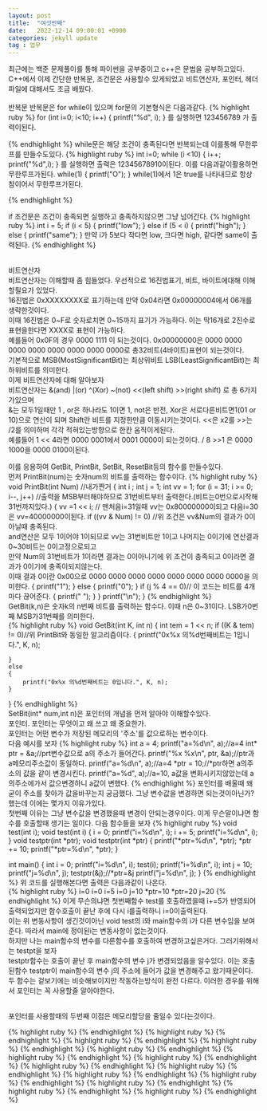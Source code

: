 ```yaml
---
layout: post
title:  "여섯번째"
date:   2022-12-14 09:00:01 +0900
categories: jekyll update
tag : 업무
---
```

최근에는 백준 문제풀이를 통해 파이썬을 공부중이고 c++은 문법을 공부하고있다.<br/>
C++에서 이제 간단한 반복문, 조건문은 사용할수 있게되었고 비트연산자, 포인터, 헤더파일에 대해서도 조금 배웠다.<br/><br/>
반복문
반복문은 for while이 있으며 for문의 기본형식은 다음과같다.
{% highlight ruby %}
for (int i=0; i<10; i++)
{
  printf("%d", i);
}
를 실행하면 123456789 가 출력이된다.

{% endhighlight %}
while문은 해당 조건이 충족된다면 반복되는데 이를통해 무한루프를 만들수도있다.
{% highlight ruby %}
int i=0;
while (i <10)
{
  i++;
  printf("%d",i);
}
를 실행하면 출력은 12345678910이된다. 이를 다음과같이활용하면 무한루프가된다.
while(1)
{
  printf("O");
}
while(1)에서 1은 true를 나타내므로 항상 참이어서 무한루프가된다.

{% endhighlight %}

if 조건문은 조건이 충족되면 실행하고 충족하지않으면 그냥 넘어간다.
{% highlight ruby %}
	int i = 5;
	if (i < 5)
	{
		printf("low");
	}
	else if (5 < i)
	{
		printf("high");
	}
	else
	{
		printf("same");
	}
  만약 i가 5보다 작다면 low, 크다면 high, 같다면 same이 출력된다.
{% endhighlight %}

<br/>비트연산자<br/>
비트연산자는 이해할때 좀 힘들었다. 우선적으로 16진법표기, 비트, 바이트에대해 이해할필요가 있었다.<br/>
16진법은 0xXXXXXXXX로 표기하는데 만약 0x04라면 0x00000004에서 06개를 생략한것이다.<br/>
이때 16진법은 0~F로 숫자로치면 0~15까지 표기가 가능하다. 이는 딱16개로 2진수로 표현을한다면 XXXX로 표현이 가능하다.<br/>
예를들어 0x0F의 경우 0000 1111 이 되는것이다. 0x00000000은 0000 0000 0000 0000 0000 0000 0000 0000로 총32비트(4바이트)표현이 되는것이다.<br/>
기본적으로 MSB(MostSignificantBit)는 최상위비트 LSB(LeastSignificantBit)는 최하위비트를 의미한다.<br/>
이제 비트연산자에 대해 알아보자 <br/>
비트연산자는 &(and) |(or) ^(Xor) ~(not) <<(left shift) >>(right shift) 로 총 6가지가있으며<br/>
&는 모두1일때만 1 , or은 하나라도 1이면 1, not은 반전, Xor은 서로다른비트면1(01 or 10)으로 연산이 되며
Shift란 비트를 지정한만큼 이동시키는것이다. <<은 x2를 >>는 /2를 의미하며 각각 적혀있는방향으로 한칸 움직이게된다.<br/>
예를들어 1 << 4라면 0000 0001에서 0001 0000이 되는것이다. / 8 >>1 은 0000 1000을 0000 0100이된다.<br/>

이를 응용하여 GetBit, PrintBit, SetBit, ResetBit등의 함수를 만들수있다.<br/>
먼저 PrintBit(num)는 숫자num의 비트를 출력하는 함수이다.
{% highlight ruby %}
void PrintBit(int Num) //내가짠거
{
	int i ;
	int j = 1;
	int vv = 1;
	for (i = 31; i >= 0; i--, j++) //출력을 MSB부터해야하므로 31번비트부터 출력한다.(비트는0번으로시작해 31번까지있다.)
	{
		vv =1 << i;   // 맨처음i=31일때 vv는 0x80000000이되고 다음i=30은 vv=40000000이된다.
		if ((vv & Num) != 0)
    //위 조건은 vv&Num의 결과가 0이 아닐때 충족된다.<br/>and연산은 모두 1이어야 1이되므로 vv는 31번비트만 1이고 나머지는 0이기에 연산결과 0~30비트는 0이고정으로되고 <br/>
    만약 Num의 31번비트가 1이라면 결과는 0이아니기에 위 조건이 충족되고 0이라면 결과가 0이기에 충족이되지않는다.<br/>
    이때 결과 0이란 0x00으로 0000 0000 0000 0000 0000 0000 0000 0000을 의미한다.
		{
			printf("1");
		}
		else
		{
			printf("0");
		}
		if (j % 4 == 0)// 이 코드는 비트를 4개마다 끊어준다.
		{
			printf(" ");
		}
	}
	printf("\n");
}
{% endhighlight %}
<br/>
GetBit(k,n)은 숫자k의 n번째 비트를 출력하는 함수다. 이때 n은 0~31이다. LSB가0번째 MSB가31번째를 의미한다.<br/>
{% highlight ruby %}
void GetBit(int K, int n)
{
	int tem = 1 << n;
	if ((K & tem) != 0)//위 PrintBit와 동일한 알고리즘이다.
	{
		printf("0x%x 의%d번째비트는 1입니다.", K, n);

	}
	else
	{
		printf("0x%x 의%d번째비트는 0입니다.", K, n);
	}

}
{% endhighlight %}
<br/>
SetBit(int* num,int n)은 포인터의 개념을 먼저 알아야 이해할수있다.<br/>
포인터. 포인터는 무엇이고 왜 쓰고 왜 중요한가.<br/>
포인터는 어떤 변수가 저장된 메모리의 '주소'를 값으로하는 변수이다.<br/>
다음 예시를 보자
{% highlight ruby %}
	int a = 4;
	printf("a=%d\n", a);//a=4
	int* ptr = &a;//prt변수값으로 a의 주소가 들어간다.
	printf("%x %x\n", ptr, &a);//ptr과 a메모리주소값이 동일하다.
	printf("a=%d\n", a);//a=4
	*ptr = 10;//*ptr하면 a의주소의 값을 같이 변경시킨다.
	printf("a=%d", a);//a=10, a값을 변화시키지않았는데 a의주소에가서 값으변경하니 a값이 변했다.
{% endhighlight %}
포인터를 배울때 왜 굳이 주소를 찾아가 값을바꾸는지 궁금했다. 그냥 변수값을 변경하면 되는것이아닌가? 했는데 이에는 몇가지 이유가있다.<br/>
첫번째 이유는 그냥 변수값을 변경했을때 변경이 안되는경우이다. 이게 무슨말이냐면 함수를 호출할때 생기는 일이다.
다음 함수들을 보자
{% highlight ruby %}
void test(int i);
void test(int i)
{
	i = 0;
	printf("i=%d\n", i);
	i += 5;
	printf("i=%d\n", i);
}
void testptr(int *ptr);
void testptr(int *ptr)
{
	printf("*ptr=%d\n", *ptr);
	*ptr += 10;
	printf("*ptr=%d\n", *ptr);
}

int main()
{
	int i = 0;
	printf("i=%d\n", i);
	test(i);
	printf("i=%d\n", i);
	int j = 10;
	printf("j=%d\n", j);
	testptr(&j);//*ptr=&j
	printf("j=%d\n", j);
}
{% endhighlight %}
위 코드를 실행해본다면 출력은 다음과같이 나온다.<br/>
{% highlight ruby %}
i=0
i=0
i=5
i=0
j=10
*ptr=10
*ptr=20
j=20
{% endhighlight %}
이게 무슨의냐면 첫번째함수 test를 호출하였을때 i+=5가 반영되어 출력되었지만 함수호출이 끝난 후에 다시 i를출력하니 i=0이출력된다.<br/>
이는 위 변동사항이 생긴것이아닌 void test의 i와 main함수의 i가 다른 변수임을 보여준다. 따라서 main에 정이된i는 변동사항이 없는것이다.<br/>
하지만 나는 main함수의 변수를 다른함수를 호출하여 변경하고싶은거다. 그러기위해서는 testpt을 보자<br/>
testptr함수는 호출이 끝난 후 main함수의 변수 j가 변경되었음을 알수있다. 이는 호출된함수 testptr이 main함수의 변수 j의 주소에 들어가 값을 변경해주고 왔기때문이다.<br/>
두 함수는 겉보기에는 비슷해보이지만 작동하는방식이 완전 다르다. 이러한 경우를 위해서 포인터는 꼭 사용할줄 알아야한다.<br/><br/>

포인터를 사용할때의 두번째 이점은 메모리할당을 줄일수 있다는것이다.



{% highlight ruby %}
{% endhighlight %}
{% highlight ruby %}
{% endhighlight %}
{% highlight ruby %}
{% endhighlight %}
{% highlight ruby %}
{% endhighlight %}
{% highlight ruby %}
{% endhighlight %}
{% highlight ruby %}
{% endhighlight %}
{% highlight ruby %}
{% endhighlight %}
{% highlight ruby %}
{% endhighlight %}
{% highlight ruby %}
{% endhighlight %}
{% highlight ruby %}
{% endhighlight %}
{% highlight ruby %}
{% endhighlight %}
{% highlight ruby %}
{% endhighlight %}
{% highlight ruby %}
{% endhighlight %}
{% highlight ruby %}
{% endhighlight %}
